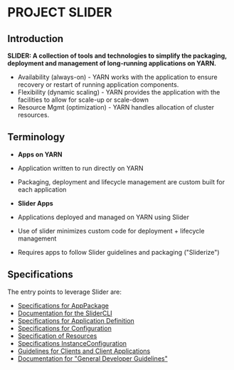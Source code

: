 PROJECT SLIDER
===

Introduction
---

**SLIDER: A collection of tools and technologies to simplify the packaging, deployment and management of long-running applications on YARN.**

- Availability (always-on) - YARN works with the application to ensure recovery or restart of running application components.
- Flexibility (dynamic scaling) - YARN provides the application with the facilities to allow for scale-up or scale-down
- Resource Mgmt (optimization) - YARN handles allocation of cluster resources.

Terminology
---

- **Apps on YARN**
 - Application written to run directly on YARN
 - Packaging, deployment and lifecycle management are custom built for each application

- **Slider Apps**
 - Applications deployed and managed on YARN using Slider
 - Use of slider minimizes custom code for deployment + lifecycle management
 - Requires apps to follow Slider guidelines and packaging ("Sliderize")

Specifications
---

The entry points to leverage Slider are:

- [Specifications for AppPackage](application_package.md)
- [Documentation for the SliderCLI](apps_on_yarn_cli.md)
- [Specifications for Application Definition](application_definition.md)
- [Specifications for Configuration](application_configuration.md)
- [Specification of Resources](resource_specification.md)
- [Specifications InstanceConfiguration](application_instance_configuration.md)
- [Guidelines for Clients and Client Applications](canonical_scenarios.md)
- [Documentation for "General Developer Guidelines"](app_developer_guideline.md)
